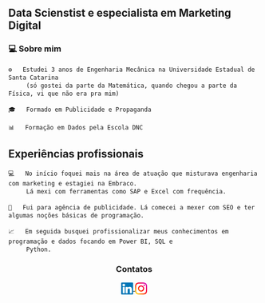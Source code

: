 ## Data Scienstist e especialista em Marketing Digital

### 💻 Sobre mim

    ⚙️   Estudei 3 anos de Engenharia Mecânica na Universidade Estadual de Santa Catarina 
         (só gostei da parte da Matemática, quando chegou a parte da Física, vi que não era pra mim)
         
    🎓   Formado em Publicidade e Propaganda
    
    📊   Formação em Dados pela Escola DNC

 ## Experiências profissionais

    💻   No início foquei mais na área de atuação que misturava engenharia com marketing e estagiei na Embraco.
         Lá mexi com ferramentas como SAP e Excel com frequência.
         
    🏣   Fui para agência de publicidade. Lá comecei a mexer com SEO e ter algumas noções básicas de programação.
    
    📈   Em seguida busquei profissionalizar meus conhecimentos em programação e dados focando em Power BI, SQL e
         Python.

<div align="center">
      <h3><b>Contatos</b></h3>
  </div>
<div align="center">
    <a href="https://www.linkedin.com/in/kaue-gon%C3%A7alves-a4544a50/" target="_blank">
      <img align="center" alt="Kaue | Linkedin" width="24px" src="https://github.com/SatYu26/SatYu26/blob/master/Assets/Linkedin.svg" />
    </a>
      <a href="https://www.instagram.com/kaueag/" target="_blank">
          <img align="center" alt="Kaue | Instagram" width="24px" src="https://github.com/SatYu26/SatYu26/blob/master/Assets/Instagram.svg" />
              </a>
  </div>
